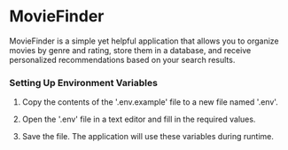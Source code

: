 # MovieFinder
MovieFinder is a simple yet helpful application that allows you to organize movies by genre and rating, store them in a database, and receive personalized recommendations based on your search results.

### Setting Up Environment Variables

1. Copy the contents of the '.env.example' file to a new file named '.env'.

2. Open the '.env' file in a text editor and fill in the required values.

3. Save the file. The application will use these variables during runtime.